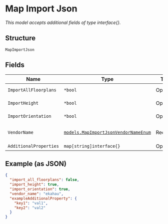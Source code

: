 
# Map Import Json

*This model accepts additional fields of type interface{}.*

## Structure

`MapImportJson`

## Fields

| Name | Type | Tags | Description |
|  --- | --- | --- | --- |
| `ImportAllFloorplans` | `*bool` | Optional | **Default**: `false` |
| `ImportHeight` | `*bool` | Optional | **Default**: `true` |
| `ImportOrientation` | `*bool` | Optional | **Default**: `true` |
| `VendorName` | [`models.MapImportJsonVendorNameEnum`](../../doc/models/map-import-json-vendor-name-enum.md) | Required | enum: `ekahau`, `ibwave` |
| `AdditionalProperties` | `map[string]interface{}` | Optional | - |

## Example (as JSON)

```json
{
  "import_all_floorplans": false,
  "import_height": true,
  "import_orientation": true,
  "vendor_name": "ekahau",
  "exampleAdditionalProperty": {
    "key1": "val1",
    "key2": "val2"
  }
}
```

